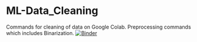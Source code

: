 # ML-Data_Cleaning

Commands for cleaning of data on Google Colab.
Preprocessing commands which includes Binarization.
[![Binder](https://mybinder.org/badge.svg)](https://mybinder.org/v2/gh/varnita21/master)
